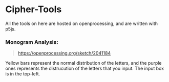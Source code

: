 # Cipher-Tools

All the tools on here are hosted on openprocessing, and are written with p5js.

### Monogram Analysis:
> https://openprocessing.org/sketch/2041184

Yellow bars represent the normal distribution of the letters, and the purple ones represents the distrucution of the letters that you input. The input box is in the top-left.
